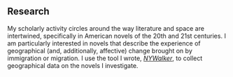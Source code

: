 Research
--------

My scholarly activity circles around the way literature and space are
intertwined, specifically in American novels of the 20th and 21st centuries. I
am particularly interested in novels that describe the experience of
geographical (and, additionally, affective) change brought on by immigration
or migration. I use the tool I wrote,
[_NYWalker_](http://nywalker.newyorkscapes.org), to collect geographical data
on the novels I investigate.
